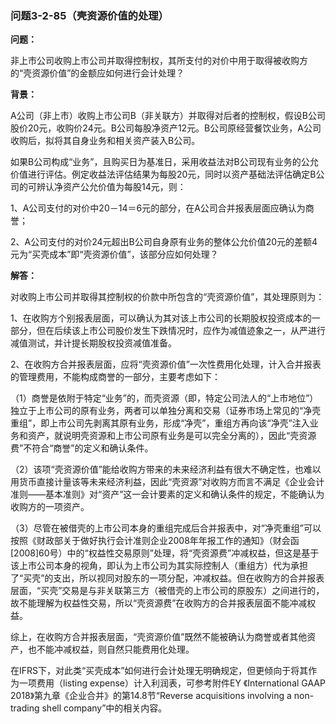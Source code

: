 ### 问题3-2-85（壳资源价值的处理）

**问题：**

非上市公司收购上市公司并取得控制权，其所支付的对价中用于取得被收购方的“壳资源价值”的金额应如何进行会计处理？

**背景：**

A公司（非上市）收购上市公司B（非关联方）并取得对后者的控制权，假设B公司股价20元，收购价24元。B公司每股净资产12元。B公司原经营餐饮业务，A公司收购后，拟将其自身业务和相关资产装入B公司。

如果B公司构成“业务”，且购买日为基准日，采用收益法对B公司现有业务的公允价值进行评估。例定收益法评估结果为每股20元，同时以资产基础法评估确定B公司的可辨认净资产公允价值为每股14元，则：

1、A公司支付的对价中20－14＝6元的部分，在A公司合并报表层面应确认为商誉；

2、A公司支付的对价24元超出B公司自身原有业务的整体公允价值20元的差额4元为“买壳成本”即“壳资源价值”，该部分应如何处理？

**解答：**

对收购上市公司并取得其控制权的价款中所包含的“壳资源价值”，其处理原则为：

1、在收购方个别报表层面，可以确认为其对该上市公司的长期股权投资成本的一部分，但在后续该上市公司股价发生下跌情况时，应作为减值迹象之一，从严进行减值测试，并计提长期股权投资减值准备。

2、在收购方合并报表层面，应将“壳资源价值”一次性费用化处理，计入合并报表的管理费用，不能构成商誉的一部分，主要考虑如下：

（1）商誉是依附于特定“业务”的，而壳资源（即，特定公司法人的“上市地位”）独立于上市公司的原有业务，两者可以单独分离和交易（证券市场上常见的“净壳重组”，即上市公司先剥离其原有业务，形成“净壳”，重组方再向该“净壳”注入业务和资产，就说明壳资源和上市公司原有业务是可以完全分离的），因此“壳资源费”不符合“商誉”的定义和确认条件。

（2）该项“壳资源价值”能给收购方带来的未来经济利益有很大不确定性，也难以用货币直接计量该等未来经济利益，因此“壳资源”对收购方而言不满足《企业会计准则——基本准则》对“资产”这一会计要素的定义和确认条件的规定，不能确认为收购方的一项资产。

（3）尽管在被借壳的上市公司本身的重组完成后合并报表中，对“净壳重组”可以按照《财政部关于做好执行会计准则企业2008年年报工作的通知》（财会函[2008]60号）中的“权益性交易原则”处理，将“壳资源费”冲减权益，但这是基于该上市公司本身的视角，即认为上市公司为其实际控制人（重组方）代为承担了“买壳”的支出，所以视同对股东的一项分配，冲减权益。但在收购方的合并报表层面，“买壳”交易是与非关联第三方（被借壳的上市公司的原股东）之间进行的，故不能理解为权益性交易，所以“壳资源费”在收购方的合并报表层面不能冲减权益。

综上，在收购方合并报表层面，“壳资源价值”既然不能被确认为商誉或者其他资产，也不能冲减权益，则自然只能费用化处理。

在IFRS下，对此类“买壳成本”如何进行会计处理无明确规定，但更倾向于将其作为一项费用（listing
expense）计入利润表，可参考附件EY 《International GAAP
2018》第九章《企业合并》的第14.8节“Reverse acquisitions involving a non-trading
shell company”中的相关内容。